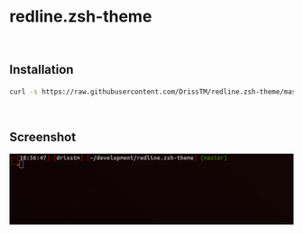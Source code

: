# redline.zsh-theme
<br/>

## Installation
```bash
curl -s https://raw.githubusercontent.com/DrissTM/redline.zsh-theme/master/redline.zsh-theme > ~/.oh-my-zsh/themes/redline.zsh-theme
```
<br/>

## Screenshot
![Screenshot](redline_screenshot.png)
